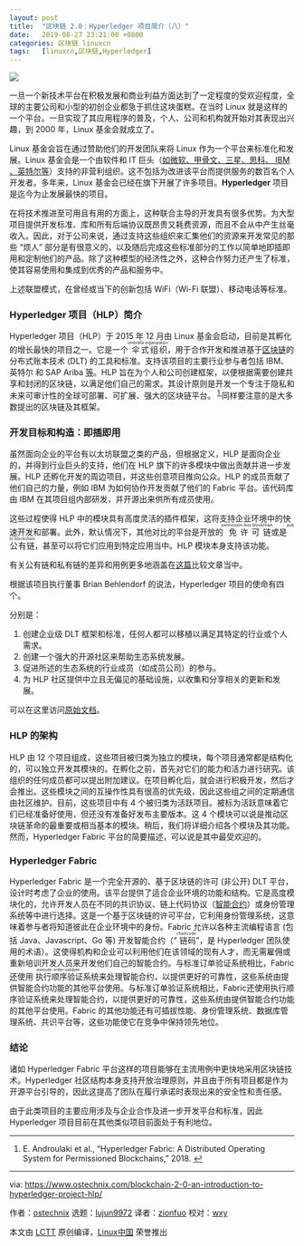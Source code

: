 ```yaml
---
layout: post
title:	"区块链 2.0：Hyperledger 项目简介（八）"
date:	2019-08-27 23:21:00 +0800 
categories:	区块链 linuxcn 
tags:	[linuxcn,区块链,Hyperledger]
---
```



![](/Asserts/Images//attachment/album/201908/27/232148vi6jiveiu2svceut.png)


一旦一个新技术平台在积极发展和商业利益方面达到了一定程度的受欢迎程度，全球的主要公司和小型的初创企业都急于抓住这块蛋糕。在当时 Linux 就是这样的一个平台。一旦实现了其应用程序的普及，个人、公司和机构就开始对其表现出兴趣，到 2000 年，Linux 基金会就成立了。


Linux 基金会旨在通过赞助他们的开发团队来将 Linux 作为一个平台来标准化和发展。Linux 基金会是一个由软件和 IT 巨头（[如微软、甲骨文、三星、思科、 IBM 、英特尔等](https://www.theinquirer.net/inquirer/news/2182438/samsung-takes-seat-intel-ibm-linux-foundation)）支持的非营利组织。这不包括为改进该平台而提供服务的数百名个人开发者。多年来，Linux 基金会已经在旗下开展了许多项目。**Hyperledger** 项目是迄今为止发展最快的项目。


在将技术推进至可用且有用的方面上，这种联合主导的开发具有很多优势。为大型项目提供开发标准、库和所有后端协议既昂贵又耗费资源，而且不会从中产生丝毫收入。因此，对于公司来说，通过支持这些组织来汇集他们的资源来开发常见的那些 “烦人” 部分是有很意义的，以及随后完成这些标准部分的工作以简单地即插即用和定制他们的产品。除了这种模型的经济性之外，这种合作努力还产生了标准，使其容易使用和集成到优秀的产品和服务中。


上述联盟模式，在曾经或当下的创新包括 WiFi（Wi-Fi 联盟）、移动电话等标准。


### Hyperledger 项目（HLP）简介


Hyperledger 项目（HLP）于 2015 年 12 月由 Linux 基金会启动，目前是其孵化的增长最快的项目之一。它是一个<ruby> 伞式组织 <rt>  umbrella organization </rt></ruby>，用于合作开发和推进基于[区块链](/article-10650-1.html)的分布式账本技术 (DLT) 的工具和标准。支持该项目的主要行业参与者包括 IBM、英特尔 和 SAP Ariba [等](https://www.hyperledger.org/members)。HLP 旨在为个人和公司创建框架，以便根据需要创建共享和封闭的区块链，以满足他们自己的需求。其设计原则是开发一个专注于隐私和未来可审计性的全球可部署、可扩展、强大的区块链平台。<sup id="fnref1"> <a href="#fn1" rel="footnote">  1 </a></sup> 同样要注意的是大多数提出的区块链及其框架。


### 开发目标和构造：即插即用


虽然面向企业的平台有以太坊联盟之类的产品，但根据定义，HLP 是面向企业的，并得到行业巨头的支持，他们在 HLP 旗下的许多模块中做出贡献并进一步发展。HLP 还孵化开发的周边项目，并这些创意项目推向公众。HLP 的成员贡献了他们自己的力量，例如 IBM 为如何协作开发贡献了他们的 Fabric 平台。该代码库由 IBM 在其项目组内部研发，并开源出来供所有成员使用。


这些过程使得 HLP 中的模块具有高度灵活的插件框架，这将支持企业环境中的快速开发和部署。此外，默认情况下，其他对比的平台是开放的<ruby> 免许可链 <rt>  permission-less blockchain </rt></ruby>或是<ruby> 公有链 <rt>  public blockchain </rt></ruby>，甚至可以将它们应用到特定应用当中。HLP 模块本身支持该功能。


有关公有链和私有链的差异和用例更多地涵盖在[这篇](/article-11080-1.html)比较文章当中。


根据该项目执行董事 Brian Behlendorf 的说法，Hyperledger 项目的使命有四个。


分别是：


1. 创建企业级 DLT 框架和标准，任何人都可以移植以满足其特定的行业或个人需求。
2. 创建一个强大的开源社区来帮助生态系统发展。
3. 促进所述的生态系统的行业成员（如成员公司）的参与。
4. 为 HLP 社区提供中立且无偏见的基础设施，以收集和分享相关的更新和发展。


可以在这里访问[原始文档](http://www.hitachi.com/rev/archive/2017/r2017_01/expert/index.html)。


### HLP 的架构


HLP 由 12 个项目组成，这些项目被归类为独立的模块，每个项目通常都是结构化的，可以独立开发其模块的。在孵化之前，首先对它们的能力和活力进行研究。该组织的任何成员都可以提出附加建议。在项目孵化后，就会进行积极开发，然后才会推出。这些模块之间的互操作性具有很高的优先级，因此这些组之间的定期通信由社区维护。目前，这些项目中有 4 个被归类为活跃项目。被标为活跃意味着它们已经准备好使用，但还没有准备好发布主要版本。这 4 个模块可以说是推动区块链革命的最重要或相当基本的模块。稍后，我们将详细介绍各个模块及其功能。然而，Hyperledger Fabric 平台的简要描述，可以说是其中最受欢迎的。


### Hyperledger Fabric


Hyperledger Fabric 是一个完全开源的、基于区块链的许可 (非公开) DLT 平台，设计时考虑了企业的使用。该平台提供了适合企业环境的功能和结构。它是高度模块化的，允许开发人员在不同的共识协议、链上代码协议（[智能合约](/article-10956-1.html)）或身份管理系统等中进行选择。这是一个基于区块链的许可平台，它利用身份管理系统，这意味着参与者将知道彼此在企业环境中的身份。Fabric 允许以各种主流编程语言 (包括 Java、Javascript、Go 等) 开发智能合约（“<ruby> 链码 <rt>  chaincode </rt></ruby>”，是 Hyperledger 团队使用的术语）。这使得机构和企业可以利用他们在该领域的现有人才，而无需雇佣或重新培训开发人员来开发他们自己的智能合约。与标准订单验证系统相比，Fabric 还使用<ruby> 执行顺序验证 <rt>  execute-order-validate </rt></ruby>系统来处理智能合约，以提供更好的可靠性，这些系统由提供智能合约功能的其他平台使用。与标准订单验证系统相比，Fabric还使用执行顺序验证系统来处理智能合约，以提供更好的可靠性，这些系统由提供智能合约功能的其他平台使用。Fabric 的其他功能还有可插拔性能、身份管理系统、数据库管理系统、共识平台等，这些功能使它在竞争中保持领先地位。


### 结论


诸如 Hyperledger Fabric 平台这样的项目能够在主流用例中更快地采用区块链技术。Hyperledger 社区结构本身支持开放治理原则，并且由于所有项目都是作为开源平台引导的，因此这提高了团队在履行承诺时表现出来的安全性和责任感。


由于此类项目的主要应用涉及与企业合作及进一步开发平台和标准，因此 Hyperledger 项目目前在其他类似项目前面处于有利地位。




---


1. E. Androulaki et al., “Hyperledger Fabric: A Distributed Operating System for Permissioned Blockchains,” 2018. [↩](#fnref1)




---


via: <https://www.ostechnix.com/blockchain-2-0-an-introduction-to-hyperledger-project-hlp/>


作者：[ostechnix](https://www.ostechnix.com/author/editor/) 选题：[lujun9972](https://github.com/lujun9972) 译者：[zionfuo](https://github.com/zionfuo) 校对：[wxy](https://github.com/wxy)


本文由 [LCTT](https://github.com/LCTT/TranslateProject) 原创编译，[Linux中国](https://linux.cn/) 荣誉推出
